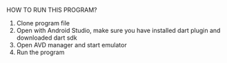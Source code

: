 HOW TO RUN THIS PROGRAM?

1. Clone program file
2. Open with Android Studio, make sure you have installed dart plugin and downloaded dart sdk
3. Open AVD manager and start emulator
4. Run the program
